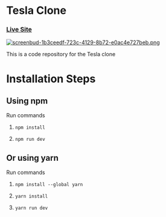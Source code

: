 # Tesla Clone

### [Live Site](https://faketesla.netlify.app/)

[![screenbud-1b3ceedf-723c-4129-8b72-e0ac4e727beb.png](https://i.postimg.cc/d1g5z3Rt/screenbud-1b3ceedf-723c-4129-8b72-e0ac4e727beb.png)](https://postimg.cc/MMb0BWrh)

This is a code repository for the Tesla clone





# Installation Steps

## Using npm

Run commands

1) ```npm install```


2) ```npm run dev```


## Or using yarn

Run commands 

1) ```npm install --global yarn```

2) ```yarn install```

3) ```yarn run dev```



